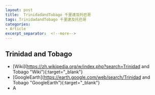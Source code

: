 ```yaml
---
layout: post
title:  TrinidadandTobago 千里達及托巴哥
tags: TrinidadandTobago 千里達及托巴哥 
categories:
- Article
excerpt_separator:  <!--more-->
---
```

## Trinidad and Tobago 
- [Wiki](https://zh.wikipedia.org/w/index.php?search=Trinidad and Tobago "Wiki"){:target="_blank"} 
- [GoogleEarth](https://earth.google.com/web/search/Trinidad and Tobago "GoogleEarth"){:target="_blank"} 
- A 

